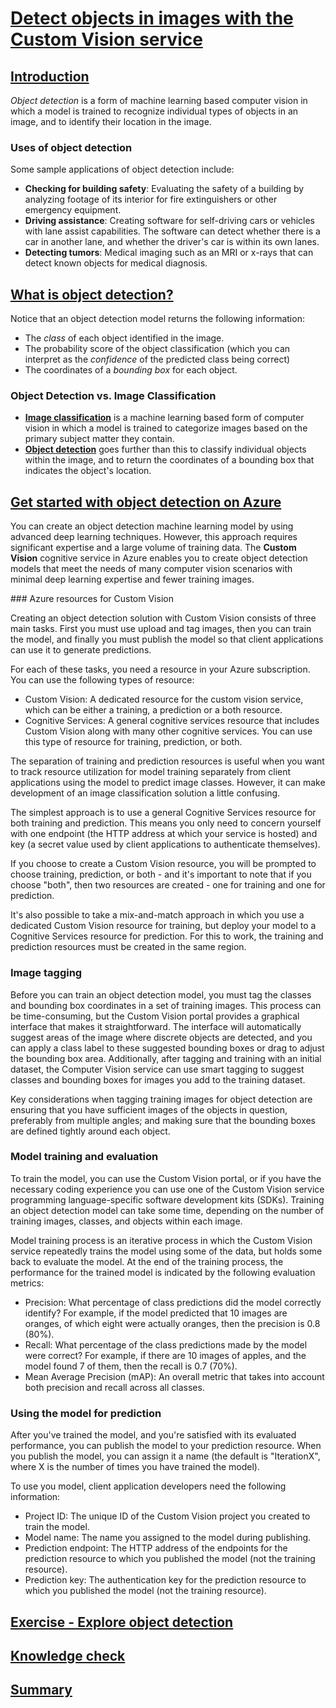 # [Detect objects in images with the Custom Vision service](https://learn.microsoft.com/en-gb/training/modules/detect-objects-images-custom-vision/)

## [Introduction](https://learn.microsoft.com/en-gb/training/modules/detect-objects-images-custom-vision/1-introduction)

*Object detection* is a form of machine learning based computer vision in which a model is trained to recognize individual types of objects in an image, and to identify their location in the image.

### Uses of object detection

Some sample applications of object detection include:

- **Checking for building safety**: Evaluating the safety of a building by analyzing footage of its interior for fire extinguishers or other emergency equipment.
- **Driving assistance**: Creating software for self-driving cars or vehicles with lane assist capabilities. The software can detect whether there is a car in another lane, and whether the driver's car is within its own lanes.
- **Detecting tumors**: Medical imaging such as an MRI or x-rays that can detect known objects for medical diagnosis.

## [What is object detection?](https://learn.microsoft.com/en-gb/training/modules/detect-objects-images-custom-vision/1a-what-is-object-detection)

Notice that an object detection model returns the following information:

- The *class* of each object identified in the image.
- The probability score of the object classification (which you can interpret as the *confidence* of the predicted class being correct)
- The coordinates of a *bounding box* for each object.

### Object Detection vs. Image Classification

- [**Image classification**](ai-900/../../docs/image-classification.md) is a machine learning based form of computer vision in which a model is trained to categorize images based on the primary subject matter they contain. 
- [**Object detection**](ai-900/../../docs/object-detection.md) goes further than this to classify individual objects within the image, and to return the coordinates of a bounding box that indicates the object's location.

## [Get started with object detection on Azure](https://learn.microsoft.com/en-gb/training/modules/detect-objects-images-custom-vision/2-object-detection-azure)

You can create an object detection machine learning model by using advanced deep learning techniques. However, this approach requires significant expertise and a large volume of training data. The **Custom Vision** cognitive service in Azure enables you to create object detection models that meet the needs of many computer vision scenarios with minimal deep learning expertise and fewer training images.

### Azure resources for Custom Vision

Creating an object detection solution with Custom Vision consists of three main tasks. First you must use upload and tag images, then you can train the model, and finally you must publish the model so that client applications can use it to generate predictions.

For each of these tasks, you need a resource in your Azure subscription. You can use the following types of resource:

- Custom Vision: A dedicated resource for the custom vision service, which can be either a training, a prediction or a both resource.
- Cognitive Services: A general cognitive services resource that includes Custom Vision along with many other cognitive services. You can use this type of resource for training, prediction, or both.

The separation of training and prediction resources is useful when you want to track resource utilization for model training separately from client applications using the model to predict image classes. However, it can make development of an image classification solution a little confusing.

The simplest approach is to use a general Cognitive Services resource for both training and prediction. This means you only need to concern yourself with one endpoint (the HTTP address at which your service is hosted) and key (a secret value used by client applications to authenticate themselves).

If you choose to create a Custom Vision resource, you will be prompted to choose training, prediction, or both - and it's important to note that if you choose "both", then two resources are created - one for training and one for prediction.

It's also possible to take a mix-and-match approach in which you use a dedicated Custom Vision resource for training, but deploy your model to a Cognitive Services resource for prediction. For this to work, the training and prediction resources must be created in the same region.

### Image tagging

Before you can train an object detection model, you must tag the classes and bounding box coordinates in a set of training images. This process can be time-consuming, but the Custom Vision portal provides a graphical interface that makes it straightforward. The interface will automatically suggest areas of the image where discrete objects are detected, and you can apply a class label to these suggested bounding boxes or drag to adjust the bounding box area. Additionally, after tagging and training with an initial dataset, the Computer Vision service can use smart tagging to suggest classes and bounding boxes for images you add to the training dataset.

Key considerations when tagging training images for object detection are ensuring that you have sufficient images of the objects in question, preferably from multiple angles; and making sure that the bounding boxes are defined tightly around each object.

### Model training and evaluation

To train the model, you can use the Custom Vision portal, or if you have the necessary coding experience you can use one of the Custom Vision service programming language-specific software development kits (SDKs). Training an object detection model can take some time, depending on the number of training images, classes, and objects within each image.

Model training process is an iterative process in which the Custom Vision service repeatedly trains the model using some of the data, but holds some back to evaluate the model. At the end of the training process, the performance for the trained model is indicated by the following evaluation metrics:

- Precision: What percentage of class predictions did the model correctly identify? For example, if the model predicted that 10 images are oranges, of which eight were actually oranges, then the precision is 0.8 (80%).
- Recall: What percentage of the class predictions made by the model were correct? For example, if there are 10 images of apples, and the model found 7 of them, then the recall is 0.7 (70%).
- Mean Average Precision (mAP): An overall metric that takes into account both precision and recall across all classes.

### Using the model for prediction

After you've trained the model, and you're satisfied with its evaluated performance, you can publish the model to your prediction resource. When you publish the model, you can assign it a name (the default is "IterationX", where X is the number of times you have trained the model).

To use you model, client application developers need the following information:

- Project ID: The unique ID of the Custom Vision project you created to train the model.
- Model name: The name you assigned to the model during publishing.
- Prediction endpoint: The HTTP address of the endpoints for the prediction resource to which you published the model (not the training resource).
- Prediction key: The authentication key for the prediction resource to which you published the model (not the training resource).

## [Exercise - Explore object detection](https://learn.microsoft.com/en-gb/training/modules/detect-objects-images-custom-vision/3-create-object-detection-solution)

## [Knowledge check](https://learn.microsoft.com/en-gb/training/modules/detect-objects-images-custom-vision/3a-knowledge-check)

## [Summary](https://learn.microsoft.com/en-gb/training/modules/detect-objects-images-custom-vision/4-summary)